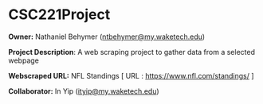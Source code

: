# CSC221Project

__Owner:__ Nathaniel Behymer (ntbehymer@my.waketech.edu)

__Project Description__: A web scraping project to gather data from a selected webpage

__Webscraped URL:__ NFL Standings [ URL : https://www.nfl.com/standings/ ]

__Collaborator:__ In Yip (ityip@my.waketech.edu)
